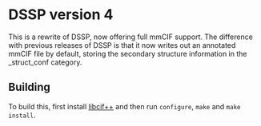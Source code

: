 DSSP version 4
==============

This is a rewrite of DSSP, now offering full mmCIF support. The difference
with previous releases of DSSP is that it now writes out an annotated mmCIF
file by default, storing the secondary structure information in the 
_struct_conf category.

Building
--------
To build this, first install [libcif++](https://github.com/PDB-REDO/libcifpp.git)
and then run `configure`, `make` and `make install`.
